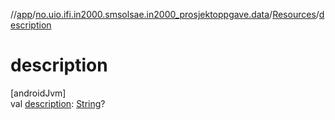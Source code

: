 //[app](../../../index.md)/[no.uio.ifi.in2000.smsolsae.in2000_prosjektoppgave.data](../index.md)/[Resources](index.md)/[description](description.md)

# description

[androidJvm]\
val [description](description.md): [String](https://kotlinlang.org/api/latest/jvm/stdlib/kotlin/-string/index.html)?
